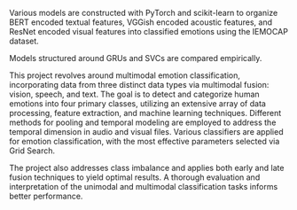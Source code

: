 Various models are constructed with PyTorch and scikit-learn to organize BERT encoded textual features, VGGish encoded acoustic features, and ResNet encoded visual features into classified emotions using the IEMOCAP dataset.

Models structured around GRUs and SVCs are compared empirically.

This project revolves around multimodal emotion classification, incorporating data from three distinct data types via multimodal fusion: vision, speech, and text. The goal is to detect and categorize human emotions into four primary classes, utilizing an extensive array of data processing, feature extraction, and machine learning techniques. Different methods for pooling and temporal modeling are employed to address the temporal dimension in audio and visual files. Various classifiers are applied for emotion classification, with the most effective parameters selected via Grid Search. 

The project also addresses class imbalance and applies both early and late fusion techniques to yield optimal results. A thorough evaluation and interpretation of the unimodal and multimodal classification tasks informs better performance.
